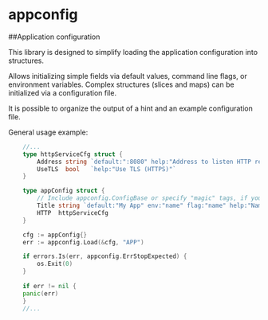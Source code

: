 # appconfig

##Application configuration

This library is designed to simplify loading the application configuration into structures.

Allows initializing simple fields via default values, command line flags, or environment variables. Complex structures (slices and maps) can be initialized via a configuration file.

It is possible to organize the output of a hint and an example configuration file.

General usage example:
```GO
    //...
	type httpServiceCfg struct {
        Address string `default:":8080" help:"Address to listen HTTP requests"`
        UseTLS  bool   `help:"Use TLS (HTTPS)"`
    }

    type appConfig struct {
        // Include appconfig.ConfigBase or specify "magic" tags, if you need to process --help, --example or --config=file_name
        Title string `default:"My App" env:"name" flag:"name" help:"Name of application"`
        HTTP  httpServiceCfg
    }

    cfg := appConfig{}
    err := appconfig.Load(&cfg, "APP")

    if errors.Is(err, appconfig.ErrStopExpected) {
        os.Exit(0)
    }
	
    if err != nil {
    panic(err)
    }
    //...
```
